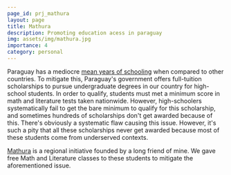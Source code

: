 ```yaml
---
page_id: prj_mathura
layout: page
title: Mathura
description: Promoting education acess in paraguay
img: assets/img/mathura.jpg
importance: 4
category: personal
---
```


Paraguay has a mediocre <a href="https://ourworldindata.org/grapher/mean-years-of-schooling-long-run">mean years of schooling</a> when compared to other countries. To mitigate this, Paraguay's government offers full-tuition scholarships to pursue undergraduate degrees in our country for high-school students. 
In order to qualify, students must met a minimum score in math and literature tests taken nationwide. 
However, high-schoolers systematically fail to get the bare minimum to qualify for this scholarship, and sometimes hundreds of scholarships don't get awarded because of this. There's obviously a systematic flaw causing this issue. However, it's such a pity that all these scholarships never get awarded because most of these students come from underserved contexts.

<a href="https://www.facebook.com/photo.php?fbid=659786765941152&set=pb.100057295035664.-2207520000"> Mathura</a> is a regional initiative founded by a long friend of mine. We gave free Math and Literature classes to these students to mitigate the aforementioned issue.